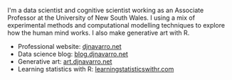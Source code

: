 
I'm a data scientist and cognitive scientist working as an Associate Professor at the University of New South Wales. I using a mix of experimental methods and computational modelling techniques to explore how the human mind works. I also make generative art with R. 

- Professional website: [djnavarro.net](https://djnavarro.net)
- Data science blog: [blog.djnavarro.net](https://blog.djnavarro.net)
- Generative art: [art.djnavarro.net](https://art.djnavarro.net)
- Learning statistics with R: [learningstatisticswithr.com](https://learningstatisticswithr.com)


